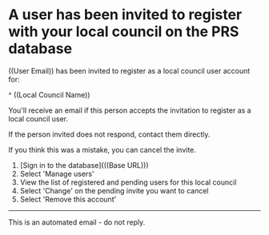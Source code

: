 # A user has been invited to register with your local council on the PRS database

((User Email)) has been invited to register as a local council user account for:

^ ((Local Council Name))

You'll receive an email if this person accepts the invitation to register as a local council user.

If the person invited does not respond, contact them directly.

If you think this was a mistake, you can cancel the invite.

1. [Sign in to the database](((Base URL)))
2. Select 'Manage users'
3. View the list of registered and pending users for this local council
4. Select 'Change' on the pending invite you want to cancel
5. Select 'Remove this account'

---
This is an automated email - do not reply.